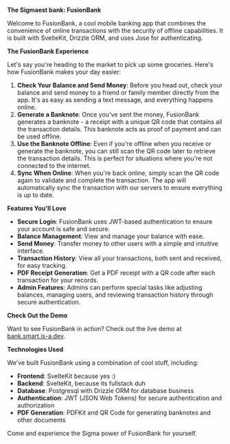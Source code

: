 **The Sigmaest bank: FusionBank**

Welcome to FusionBank, a cool mobile banking app that combines the convenience of online transactions with the security of offline capabilities. 
It is built with SvelteKit, Drizzle ORM, and uses Jose for authenticating.

**The FusionBank Experience**

Let's say you're heading to the market to pick up some groceries. Here's how FusionBank makes your day easier:

1. **Check Your Balance and Send Money**: Before you head out, check your balance and send money to a friend or family member directly from the app. It's as easy as sending a text message, and everything happens online.
2. **Generate a Banknote**: Once you've sent the money, FusionBank generates a banknote - a receipt with a unique QR code that contains all the transaction details. This banknote acts as proof of payment and can be used offline.
3. **Use the Banknote Offline**: Even if you're offline when you receive or generate the banknote, you can still scan the QR code later to retrieve the transaction details. This is perfect for situations where you're not connected to the internet.
4. **Sync When Online**: When you're back online, simply scan the QR code again to validate and complete the transaction. The app will automatically sync the transaction with our servers to ensure everything is up to date.

**Features You'll Love**

- **Secure Login**: FusionBank uses JWT-based authentication to ensure your account is safe and secure.
- **Balance Management**: View and manage your balance with ease.
- **Send Money**: Transfer money to other users with a simple and intuitive interface.
- **Transaction History**: View all your transactions, both sent and received, for easy tracking.
- **PDF Receipt Generation**: Get a PDF receipt with a QR code after each transaction for your records.
- **Admin Features**: Admins can perform special tasks like adjusting balances, managing users, and reviewing transaction history through secure authentication.

**Check Out the Demo**

Want to see FusionBank in action? Check out the live demo at [bank.smart.is-a.dev](https://bank.smart.is-a.dev).

**Technologies Used**

We've built FusionBank using a combination of cool stuff, including:

- **Frontend**: SvelteKit because yes :)
- **Backend**: SvelteKit, because its fullstack duh
- **Database**: Postgresql with Drizzle ORM for database business
- **Authentication**: JWT (JSON Web Tokens) for secure authentication and authorization
- **PDF Generation**: PDFKit and QR Code for generating banknotes and other documents

Come and experience the Sigma power of FusionBank for yourself.